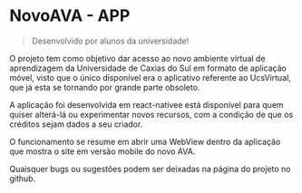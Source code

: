 # NovoAVA - APP

>Desenvolvido por alunos da universidade!

O projeto tem como objetivo dar acesso ao novo ambiente virtual de aprendizagem da Universidade de Caxias do Sul em formato de aplicação móvel, visto que o único disponível era o aplicativo referente ao UcsVirtual, que já esta se tornando por grande parte obsoleto.

A aplicação foi desenvolvida em react-nativee está disponível para quem quiser alterá-lá ou experimentar novos recursos, com a condição de que os créditos sejam dados a seu criador.
    
O funcionamento se resume em abrir uma WebView dentro da aplicação que mostra o site em versão mobile do novo AVA.

Quaisquer bugs ou sugestões podem ser deixadas na página do projeto no github.